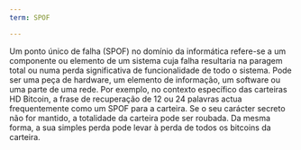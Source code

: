 ```yaml
---
term: SPOF

---
```

Um ponto único de falha (SPOF) no domínio da informática refere-se a um componente ou elemento de um sistema cuja falha resultaria na paragem total ou numa perda significativa de funcionalidade de todo o sistema. Pode ser uma peça de hardware, um elemento de informação, um software ou uma parte de uma rede. Por exemplo, no contexto específico das carteiras HD Bitcoin, a frase de recuperação de 12 ou 24 palavras actua frequentemente como um SPOF para a carteira. Se o seu carácter secreto não for mantido, a totalidade da carteira pode ser roubada. Da mesma forma, a sua simples perda pode levar à perda de todos os bitcoins da carteira.